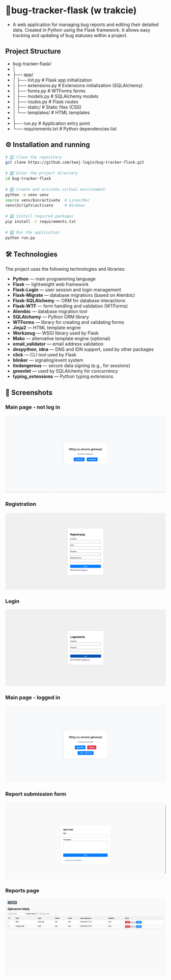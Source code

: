 # 🐞bug-tracker-flask (w trakcie)
- A web application for managing bug reports and editing their detailed data. Created in Python using the Flask framework. It allows easy tracking and updating of bug statuses within a project.
## Project Structure
- bug-tracker-flask/
- │
- ├── app/
- │ ├── init.py # Flask app initialization
- │ ├── extensions.py # Extensions initialization (SQLAlchemy)
- │ ├── forms.py # WTForms forms
- │ ├── models.py # SQLAlchemy models
- │ ├── routes.py # Flask routes
- │ ├── static/ # Static files (CSS)
- │ └── templates/ # HTML templates
- │
- ├── run.py # Application entry point
- └── requirements.txt # Python dependencies list
## ⚙️ Installation and running
 ```bash   
# 1️⃣ Clone the repository
git clone https://github.com/twoj-login/bug-tracker-flask.git

# 2️⃣ Enter the project directory
cd bug-tracker-flask

# 3️⃣ Create and activate virtual environment
python -m venv venv
source venv/bin/activate  # Linux/Mac
venv\Scripts\activate     # Windows

# 4️⃣ Install required packages
pip install -r requirements.txt

# 5️⃣ Run the application
python run.py
```
## 🛠 Technologies
The project uses the following technologies and libraries:

- **Python** — main programming language
- **Flask** — lightweight web framework
- **Flask-Login** — user session and login management
- **Flask-Migrate** — database migrations (based on Alembic) 
- **Flask-SQLAlchemy** — ORM for database interactions
- **Flask-WTF** — form handling and validation (WTForms)
- **Alembic** — database migration tool
- **SQLAlchemy** — Python ORM library
- **WTForms** — library for creating and validating forms
- **Jinja2** — HTML template engine
- **Werkzeug** — WSGI library used by Flask
- **Mako** — alternative template engine (optional)
- **email_validator** — email address validation
- **dnspython**, **idna** — DNS and IDN support, used by other packages
- **click** — CLI tool used by Flask
- **blinker** — signaling/event system
- **itsdangerous** — secure data signing (e.g., for sessions)
- **greenlet** — used by SQLAlchemy for concurrency
- **typing_extensions** — Python typing extensions
## 📸 Screenshots

### Main page - not log in
![Ekran główny](screenshots/ekran_brzlogowania.png)

### Registration
![Ekran rejestracji](screenshots/rejestracja.png)

### Login
![Ekran logowania](screenshots/logowanie.png)

### Main page - logged in
![Ekran główny](screenshots/ekran_glowny.png)

### Report submission form
![Ekran zgłaszania](screenshots/zglaszanie.png)

### Reports page
![Ekran zgłaszania](screenshots/reports.png)

